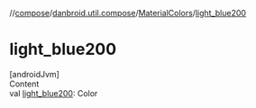//[compose](../../../index.md)/[danbroid.util.compose](../index.md)/[MaterialColors](index.md)/[light_blue200](light_blue200.md)



# light_blue200  
[androidJvm]  
Content  
val [light_blue200](light_blue200.md): Color  



